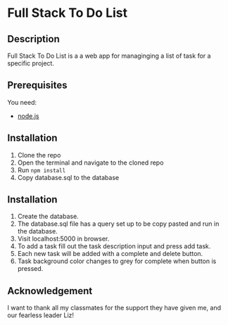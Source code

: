 # Full Stack To Do List

## Description

Full Stack To Do List is a a web app for managinging a list of task for a specific project.

## Prerequisites

You need:
- [node.js](https://nodejs.org/en/download/)

## Installation

1. Clone the repo
2. Open the terminal and navigate to the cloned repo
3. Run `npm install`
4. Copy database.sql to the database

## Installation

1. Create the database.
2. The database.sql file has a query set up to be copy pasted and run in the database.
3. Visit localhost:5000 in browser.
4. To add a task fill out the task description input and press add task.
5. Each new task will be added with a complete and delete button.
6. Task background color changes to grey for complete when button is pressed.

## Acknowledgement

I want to thank all my classmates for the support they have given me, and our fearless leader Liz!

